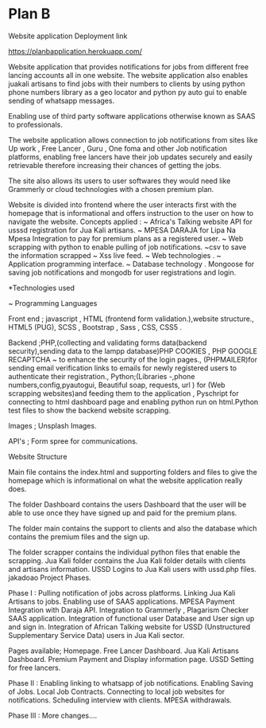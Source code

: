 # Plan B

Website application Deployment link

https://planbapplication.herokuapp.com/

Website application that provides notifications for jobs from different free lancing accounts all in one website.
The website application also enables juakali artisans to find jobs with their numbers to clients by using python phone numbers library as a geo locator and python py auto gui to enable sending of whatsapp messages.

Enabling use of third party software applications otherwise known as SAAS to professionals.

The website application allows connection to job notifications from sites like Up work , Free Lancer , Guru , One foma and other Job notification platforms, enabling free lancers have their job updates securely and easily retrievable therefore
increasing their chances of getting the jobs.

The site also allows its users to user softwares they would need like Grammerly or cloud technologies with a chosen premium plan.

Website is divided into frontend where the user interacts first with the homepage that is informational and offers instruction to the user on how to navigate the website.
Concepts applied :
~ Africa's Talking website API for usssd registration for Jua Kali artisans.
~ MPESA DARAJA for Lipa Na Mpesa Integration to pay for premium plans as a registered user.
~ Web scrapping with python to enable pulling of job notifications.
~csv to save the information scrapped
~  Xss live feed.
~ Web technologies .
~ Application programming interface.
~ Database technology .
Mongoose for saving job notifications and mongodb for user registrations and login.

*Technologies used

~ Programming Languages

Front end ; javascript , HTML (frontend form validation.),website structure., HTML5 (PUG), SCSS , Bootstrap , Sass , CSS, CSS5 .

Backend ;PHP,(collecting and validating forms data(backend security),sending data to the lampp database)PHP COOKIES ,
PHP GOOGLE RECAPTCHA ~ to enhance the security of the login pages., (PHPMAILER)for sending email verification links to emails for newly registered users to authenticate their registration.,
 Python;(Libraries -,phone numbers,config,pyautogui, Beautiful soap, requests, url ) for
(Web scrapping websites)and feeding them to the application , Pyschript for connecting to html dashboard page and enabling python run on html.Python test files to show the backend website scrapping.

Images ; Unsplash Images.

API's ; Form spree for communications.

Website Structure

Main file contains the index.html and supporting folders and files to give the homepage which is informational on what the website application really does.

The folder Dashboard contains the users Dashboard that the user will be able to use once they have signed up and paid for the premium plans.

The folder main contains the support to clients and also the database which contains the premium files and the sign up.

The folder scrapper contains the individual python files that enable the scrapping.
Jua Kali folder contains the Jua Kali folder details with clients and artisans information.
USSD Logins to Jua Kali users with ussd.php files.
jakadoao
Project Phases.

Phase I :
Pulling notification of jobs across platforms.
Linking Jua Kali Artisans to jobs.
Enabling use of SAAS applications.
MPESA Payment Integration with Daraja API.
Integration to Grammerly , Plagarism Checker  SAAS application.
Integration of functional user Database and User sign up and sign in.
Integration of African Talking website for USSD (Unstructured Supplementary Service Data) users in Jua Kali sector.

Pages available;
Homepage.
Free Lancer Dashboard.
Jua Kali Artisans Dashboard.
Premium Payment and Display information page.
USSD Setting for free lancers.


Phase II :
Enabling linking to whatsapp of job notifications.
Enabling Saving of Jobs.
Local Job Contracts.
Connecting to local job websites for notifications.
Scheduling interview with clients.
MPESA withdrawals.

Phase III :
More changes....